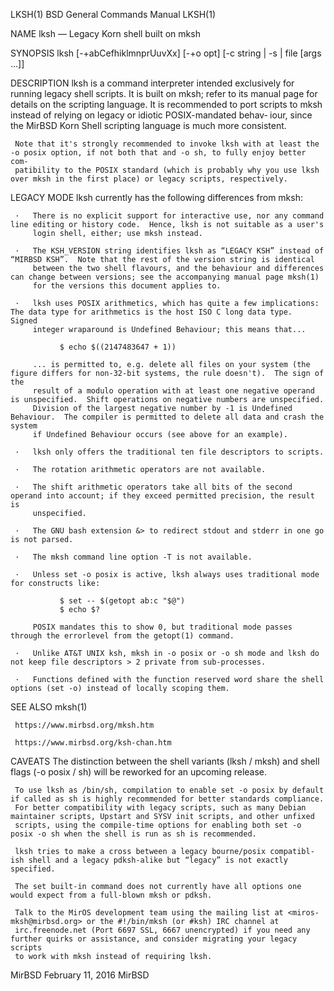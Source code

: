 LKSH(1)                                                     BSD General Commands Manual                                                    LKSH(1)

NAME
     lksh — Legacy Korn shell built on mksh

SYNOPSIS
     lksh [-+abCefhiklmnprUuvXx] [-+o opt] [-c string | -s | file [args ...]]

DESCRIPTION
     lksh is a command interpreter intended exclusively for running legacy shell scripts.  It is built on mksh; refer to its manual page for
     details on the scripting language.  It is recommended to port scripts to mksh instead of relying on legacy or idiotic POSIX-mandated behav‐
     iour, since the MirBSD Korn Shell scripting language is much more consistent.

     Note that it's strongly recommended to invoke lksh with at least the -o posix option, if not both that and -o sh, to fully enjoy better com‐
     patibility to the POSIX standard (which is probably why you use lksh over mksh in the first place) or legacy scripts, respectively.

LEGACY MODE
     lksh currently has the following differences from mksh:

     ·   There is no explicit support for interactive use, nor any command line editing or history code.  Hence, lksh is not suitable as a user's
         login shell, either; use mksh instead.

     ·   The KSH_VERSION string identifies lksh as “LEGACY KSH” instead of “MIRBSD KSH”.  Note that the rest of the version string is identical
         between the two shell flavours, and the behaviour and differences can change between versions; see the accompanying manual page mksh(1)
         for the versions this document applies to.

     ·   lksh uses POSIX arithmetics, which has quite a few implications: The data type for arithmetics is the host ISO C long data type.  Signed
         integer wraparound is Undefined Behaviour; this means that...

               $ echo $((2147483647 + 1))

         ... is permitted to, e.g. delete all files on your system (the figure differs for non-32-bit systems, the rule doesn't).  The sign of the
         result of a modulo operation with at least one negative operand is unspecified.  Shift operations on negative numbers are unspecified.
         Division of the largest negative number by -1 is Undefined Behaviour.  The compiler is permitted to delete all data and crash the system
         if Undefined Behaviour occurs (see above for an example).

     ·   lksh only offers the traditional ten file descriptors to scripts.

     ·   The rotation arithmetic operators are not available.

     ·   The shift arithmetic operators take all bits of the second operand into account; if they exceed permitted precision, the result is
         unspecified.

     ·   The GNU bash extension &> to redirect stdout and stderr in one go is not parsed.

     ·   The mksh command line option -T is not available.

     ·   Unless set -o posix is active, lksh always uses traditional mode for constructs like:

               $ set -- $(getopt ab:c "$@")
               $ echo $?

         POSIX mandates this to show 0, but traditional mode passes through the errorlevel from the getopt(1) command.

     ·   Unlike AT&T UNIX ksh, mksh in -o posix or -o sh mode and lksh do not keep file descriptors > 2 private from sub-processes.

     ·   Functions defined with the function reserved word share the shell options (set -o) instead of locally scoping them.

SEE ALSO
     mksh(1)

     https://www.mirbsd.org/mksh.htm

     https://www.mirbsd.org/ksh-chan.htm

CAVEATS
     The distinction between the shell variants (lksh / mksh) and shell flags (-o posix / sh) will be reworked for an upcoming release.

     To use lksh as /bin/sh, compilation to enable set -o posix by default if called as sh is highly recommended for better standards compliance.
     For better compatibility with legacy scripts, such as many Debian maintainer scripts, Upstart and SYSV init scripts, and other unfixed
     scripts, using the compile-time options for enabling both set -o posix -o sh when the shell is run as sh is recommended.

     lksh tries to make a cross between a legacy bourne/posix compatibl-ish shell and a legacy pdksh-alike but “legacy” is not exactly specified.

     The set built-in command does not currently have all options one would expect from a full-blown mksh or pdksh.

     Talk to the MirOS development team using the mailing list at <miros-mksh@mirbsd.org> or the #!/bin/mksh (or #ksh) IRC channel at
     irc.freenode.net (Port 6697 SSL, 6667 unencrypted) if you need any further quirks or assistance, and consider migrating your legacy scripts
     to work with mksh instead of requiring lksh.

MirBSD                                                           February 11, 2016                                                          MirBSD
